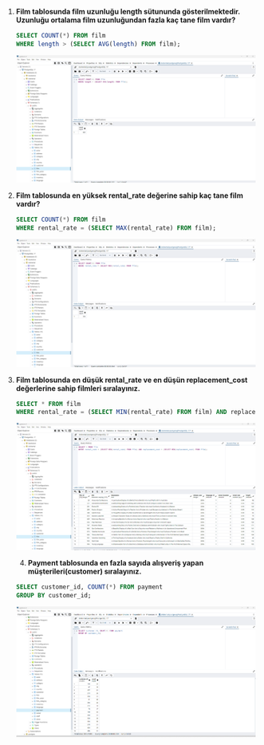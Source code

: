 1. **Film tablosunda film uzunluğu length sütununda gösterilmektedir. Uzunluğu ortalama film uzunluğundan fazla kaç tane film vardır?**

    ```sql
    SELECT COUNT(*) FROM film
    WHERE length > (SELECT AVG(length) FROM film);
    ```
    ![Cevap01](https://github.com/mahirozkan/patika-plus-back-end-web-developer/blob/master/week-6/Odev12/s01.png)

2. **Film tablosunda en yüksek rental_rate değerine sahip kaç tane film vardır?**

    ```sql
    SELECT COUNT(*) FROM film
    WHERE rental_rate = (SELECT MAX(rental_rate) FROM film);
    ```
    ![Cevap02](https://github.com/mahirozkan/patika-plus-back-end-web-developer/blob/master/week-6/Odev12/s02.png)

3. **Film tablosunda en düşük rental_rate ve en düşün replacement_cost değerlerine sahip filmleri sıralayınız.**

    ```sql
    SELECT * FROM film
    WHERE rental_rate = (SELECT MIN(rental_rate) FROM film) AND replacement_cost = (SELECT MIN(replacement_cost) FROM film);
    ```
    ![Cevap03](https://github.com/mahirozkan/patika-plus-back-end-web-developer/blob/master/week-6/Odev12/s03.png)

   4. **Payment tablosunda en fazla sayıda alışveriş yapan müşterileri(customer) sıralayınız.**

    ```sql
    SELECT customer_id, COUNT(*) FROM payment
    GROUP BY customer_id;
    ```
    ![Cevap04](https://github.com/mahirozkan/patika-plus-back-end-web-developer/blob/master/week-6/Odev12/s04.png)
